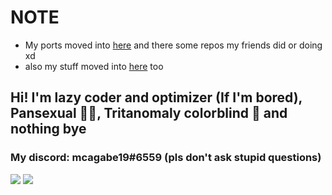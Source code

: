 # NOTE
- My ports moved into [here](https://github.com/orgs/MobilePorting/repositories) and there some repos my friends did or doing xd
- also my stuff moved into [here](https://github.com/orgs/mcagabe19-stuff/repositories) too

## Hi! I'm lazy coder and optimizer (If I'm bored), Pansexual 🏳️‍🌈, Tritanomaly colorblind 🥲 and nothing bye
### My discord: mcagabe19#6559 (pls don't ask stupid questions)

![](https://github-readme-stats.vercel.app/api?username=mcagabe19&show_icons=true&theme=vue-dark)
![](https://github-readme-stats.vercel.app/api/top-langs/?username=mcagabe19&layout=compact&show_icons=true&theme=vue-dark)
